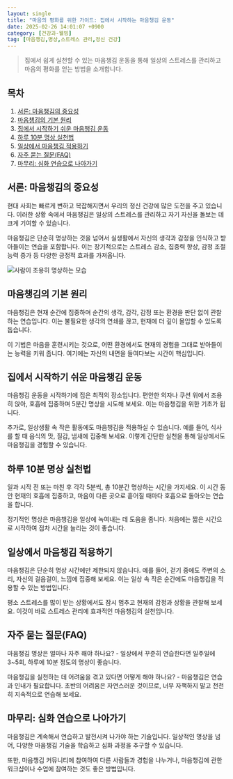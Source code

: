```yaml
---
layout: single
title: "마음의 평화를 위한 가이드: 집에서 시작하는 마음챙김 운동"
date: 2025-02-26 14:01:07 +0900
category: [건강과-웰빙]
tag: [마음챙김,명상,스트레스 관리,정신 건강]
---
```

  
> 집에서 쉽게 실천할 수 있는 마음챙김 운동을 통해 일상의 스트레스를 관리하고 마음의 평화를 얻는 방법을 소개합니다.

## 목차
1. [서론: 마음챙김의 중요성](#서론-마음챙김의-중요성)
2. [마음챙김의 기본 원리](#마음챙김의-기본-원리)
3. [집에서 시작하기 쉬운 마음챙김 운동](#집에서-시작하기-쉬운-마음챙김-운동)
4. [하루 10분 명상 실천법](#하루-10분-명상-실천법)
5. [일상에서 마음챙김 적용하기](#일상에서-마음챙김-적용하기)
6. [자주 묻는 질문(FAQ)](#자주-묻는-질문faq)
7. [마무리: 심화 연습으로 나아가기](#마무리-심화-연습으로-나아가기)

## 서론: 마음챙김의 중요성

현대 사회는 빠르게 변하고 복잡해지면서 우리의 정신 건강에 많은 도전을 주고 있습니다. 이러한 상황 속에서 마음챙김은 일상의 스트레스를 관리하고 자기 자신을 돌보는 데 크게 기여할 수 있습니다.


마음챙김은 단순히 명상하는 것을 넘어서 실생활에서 자신의 생각과 감정을 인식하고 받아들이는 연습을 포함합니다. 이는 장기적으로는 스트레스 감소, 집중력 향상, 감정 조절 능력 증가 등 다양한 긍정적 효과를 가져옵니다.


![사람이 조용히 명상하는 모습](undefined)



## 마음챙김의 기본 원리

마음챙김은 현재 순간에 집중하며 순간의 생각, 감각, 감정 또는 환경을 판단 없이 관찰하는 연습입니다. 이는 불필요한 생각의 연쇄를 끊고, 현재에 더 깊이 몰입할 수 있도록 돕습니다.


이 기법은 마음을 훈련시키는 것으로, 어떤 환경에서도 현재의 경험을 그대로 받아들이는 능력을 키워 줍니다. 여기에는 자신의 내면을 들여다보는 시간이 핵심입니다.



## 집에서 시작하기 쉬운 마음챙김 운동

마음챙김 운동을 시작하기에 집은 최적의 장소입니다. 편안한 의자나 쿠션 위에서 조용히 앉아, 호흡에 집중하며 5분간 명상을 시도해 보세요. 이는 마음챙김을 위한 기초가 됩니다.


추가로, 일상생활 속 작은 활동에도 마음챙김을 적용하실 수 있습니다. 예를 들어, 식사를 할 때 음식의 맛, 질감, 냄새에 집중해 보세요. 이렇게 간단한 실천을 통해 일상에서도 마음챙김을 경험할 수 있습니다.



## 하루 10분 명상 실천법

일과 시작 전 또는 마친 후 각각 5분씩, 총 10분간 명상하는 시간을 가지세요. 이 시간 동안 현재의 호흡에 집중하고, 마음이 다른 곳으로 흩어질 때마다 호흡으로 돌아오는 연습을 합니다.


정기적인 명상은 마음챙김을 일상에 녹여내는 데 도움을 줍니다. 처음에는 짧은 시간으로 시작하여 점차 시간을 늘리는 것이 좋습니다.



## 일상에서 마음챙김 적용하기

마음챙김은 단순히 명상 시간에만 제한되지 않습니다. 예를 들어, 걷기 중에도 주변의 소리, 자신의 걸음걸이, 느낌에 집중해 보세요. 이는 일상 속 작은 순간에도 마음챙김을 적용할 수 있는 방법입니다.


평소 스트레스를 많이 받는 상황에서도 잠시 멈추고 현재의 감정과 상황을 관찰해 보세요. 이것이 바로 스트레스 관리에 효과적인 마음챙김의 실천입니다.



## 자주 묻는 질문(FAQ)

마음챙김 명상은 얼마나 자주 해야 하나요? - 일상에서 꾸준히 연습한다면 일주일에 3~5회, 하루에 10분 정도의 명상이 좋습니다.


마음챙김을 실천하는 데 어려움을 겪고 있다면 어떻게 해야 하나요? - 마음챙김은 연습과 인내가 필요합니다. 초반의 어려움은 자연스러운 것이므로, 너무 자책하지 말고 천천히 지속적으로 연습해 보세요.



## 마무리: 심화 연습으로 나아가기

마음챙김은 계속해서 연습하고 발전시켜 나가야 하는 기술입니다. 일상적인 명상을 넘어, 다양한 마음챙김 기술을 학습하고 심화 과정을 추구할 수 있습니다.


또한, 마음챙김 커뮤니티에 참여하여 다른 사람들과 경험을 나누거나, 마음챙김에 관한 워크샵이나 수업에 참여하는 것도 좋은 방법입니다.

